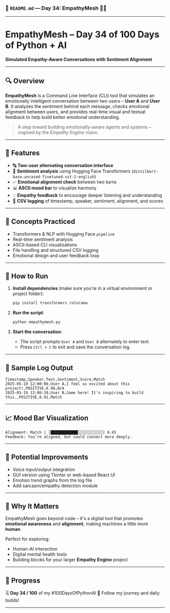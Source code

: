 ### 📘 `README.md` — Day 34: EmpathyMesh 🧠💬

---

# EmpathyMesh – Day 34 of 100 Days of Python + AI

**Simulated Empathy-Aware Conversations with Sentiment Alignment**

---

## 🔍 Overview

**EmpathyMesh** is a Command Line Interface (CLI) tool that simulates an emotionally intelligent conversation between two users – **User A** and **User B**. It analyzes the sentiment behind each message, checks emotional alignment between users, and provides real-time visual and textual feedback to help build better emotional understanding.

> A step toward building emotionally-aware agents and systems – inspired by the *Empathy Engine* vision.

---

## 🎯 Features

* 🔠 **Two-user alternating conversation interface**
* 💬 **Sentiment analysis** using Hugging Face Transformers (`distilbert-base-uncased-finetuned-sst-2-english`)
* ✅ **Emotional alignment check** between two turns
* 📊 **ASCII mood bar** to visualize harmony
* 💡 **Empathy feedback** to encourage deeper listening and understanding
* 📝 **CSV logging** of timestamp, speaker, sentiment, alignment, and scores

---

## 🧠 Concepts Practiced

* Transformers & NLP with Hugging Face `pipeline`
* Real-time sentiment analysis
* ASCII-based CLI visualizations
* File handling and structured CSV logging
* Emotional design and user feedback loop

---

## 🚀 How to Run

1. **Install dependencies** (make sure you're in a virtual environment or project folder):

   ```bash
   pip install transformers colorama
   ```

2. **Run the script**:

   ```bash
   python empathymesh.py
   ```

3. **Start the conversation**:

   * The script prompts `User A` and `User B` alternately to enter text.
   * Press `Ctrl + C` to exit and save the conversation log.

---

## 📁 Sample Log Output

```csv
Timestamp,Speaker,Text,Sentiment,Score,Match
2025-05-19 12:00:00,User A,I feel so excited about this project!,POSITIVE,0.98,N/A
2025-05-19 12:00:20,User B,Same here! It's inspiring to build this.,POSITIVE,0.91,Match
```

---

## 📈 Mood Bar Visualization

```
Alignment: Match | [████████████░░░░░░░░░░░] 0.65
Feedback: You’re aligned, but could connect more deeply.
```

---

## 🧩 Potential Improvements

* Voice input/output integration
* GUI version using Tkinter or web-based React UI
* Emotion trend graphs from the log file
* Add sarcasm/empathy detection module

---

## 🙌 Why It Matters

EmpathyMesh goes beyond code – it's a digital tool that promotes **emotional awareness** and **alignment**, making machines a little more **human**.

Perfect for exploring:

* Human-AI interaction
* Digital mental health tools
* Building blocks for your larger **Empathy Engine** project

---

## 📆 Progress

🗓️ **Day 34 / 100** of my #100DaysOfPythonAI
🔗 Follow my journey and daily builds!

---
